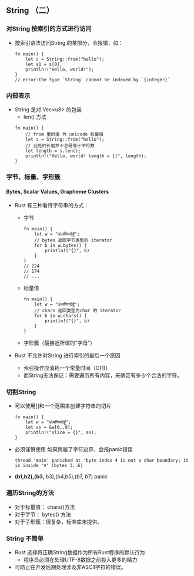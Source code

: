 ## String （二）

### 对String 按索引的方式进行访问

* 按索引语法访问String 的某部分，会报错，如：
    ```
    fn main() {
        let s = String::from("hello");
        let s1 = s[0];
        println!("Hello, world!");
    }
    // error:the type `String` cannot be indexed by `{integer}`
    ```

### 内部表示

* String 是对 Vec\<u8> 的包装
    * len() 方法
    ```
    fn main() {
        // from 里的值 为 unicode 标量值
        let s = String::from("hello");
        // 此处的长度并不总是等于字符数
        let length = s.len();
        println!("Hello, world! length = {}", length);
    }
    ```

### 字节、标量、字形簇

#### Bytes, Scalar Values, Grapheme Clusters

* Rust 有三种看待字符串的方式：
    * 字节
        ```
        fn main() {
            let w = "ॐमणिपद्मेहूँ";
            // bytes 返回字节类型的 iterator
            for b in w.bytes() {
                println!("{}", b)
            }
        }
        // 224
        // 174
        // ...
        ```
    * 标量值
        ```
        fn main() {
            let w = "ॐमणिपद्मेहूँ";
            // chars 返回类型为char 的 iterator
            for b in w.chars() {
                println!("{}", b)
            }
        }
        ```
    * 字形簇（最接近所谓的“字母”）

*  Rust 不允许对String 进行索引的最后一个原因
    * 索引操作应消耗一个常量时间（O(1)）
    * 而String无法保证：需要遍历所有内容，来确定有多少个合法的字符。

### 切割String

* 可以使用[]和一个范围来创建字符串的切片
    ```
    fn main() {
        let w = "ॐमणिपद्मेहूँ";
        let ss = &w[0..9];
        println!("slice = {}", ss);
    }
    ```
* 必须谨慎使用 如果跨越了字符边界，会报panic错误
    ```
    thread 'main' panicked at 'byte index 4 is not a char boundary; it is inside 'म' (bytes 3..6)
    ```
* **(b1,b2),(b3,** b3),(b4,b5),(b7, b7) panic

### 遍历String的方法

* 对于标量值： chars()方法
* 对于字节： bytes() 方法
* 对于子形簇：很复杂，标准库未提供。

### String 不简单

* Rust 选择将正确String数据作为所有Rust程序的默认行为
    * 程序员必须在处理UTF-8数据之前投入更多的精力
* 可防止在开发后期处理涉及非ASCII字符的错误。